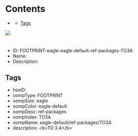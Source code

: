 



Contents
========

* [](#)
	* [Tags](#tags)
  
![][im]
# 

- ID: FOOTPRINT-eagle-eagle-default-ref-packages-TO3A
- Name: 
- Description: 

## Tags

- hexID: 
- oompType: FOOTPRINT
- oompSize: eagle
- oompColor: eagle-default
- oompDesc: ref-packages
- oompIndex: TO3A
- oompName: eagle-default/ref-packages/TO3A
- description: &lt;b&gt;TO 3 A&lt;/b&gt;



[im]: image.png

